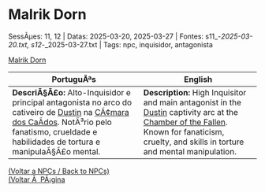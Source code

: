 ﻿
# Malrik Dorn

SessÃµes: 11, 12 | Datas: 2025-03-20, 2025-03-27 | Fontes: s11_-_2025-03-20.txt, s12_-_2025-03-27.txt | Tags: npc, inquisidor, antagonista

[Malrik Dorn](malrik_dorn.png)

| PortuguÃªs | English |
|-----------|---------|
| **DescriÃ§Ã£o:** Alto-Inquisidor e principal antagonista no arco do cativeiro de [Dustin](pc_dustin..md) na [CÃ¢mara dos CaÃ­dos](ruinas_do_forte_da_casa_vanthir.md). NotÃ³rio pelo fanatismo, crueldade e habilidades de tortura e manipulaÃ§Ã£o mental. | **Description:** High Inquisitor and main antagonist in the [Dustin](pc_dustin..md) captivity arc at the [Chamber of the Fallen](ruinas_do_forte_da_casa_vanthir.md). Known for fanaticism, cruelty, and skills in torture and mental manipulation. |

[(Voltar a NPCs / Back to NPCs)](npcs_list.md)  
[(Voltar Ã  PÃ¡gina]()


























